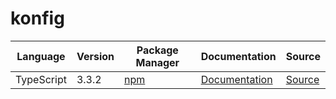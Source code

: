 # konfig

|Language|Version|Package Manager|Documentation|Source|
|-|-|-|-|-|
|TypeScript|3.3.2|[npm](https://www.npmjs.com/package/splitit-web-typescript-sdk/v/3.3.2)|[Documentation](https://github.com/konfig-dev/konfig/tree/main/csharp/README.md)|[Source](https://github.com/konfig-dev/konfig/tree/main/csharp)|